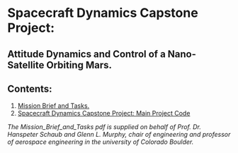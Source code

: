 
# Spacecraft Dynamics Capstone Project:
## Attitude Dynamics and Control of a Nano-Satellite Orbiting Mars.

## Contents:
1. [Mission Brief and Tasks.](Mission_Brief_and_Tasks.pdf)
2. [Spacecraft Dynamics Capstone Project: Main Project Code](Spacecraft_Dynamics_Capstone_Project..ipynb)

*The Mission_Brief_and_Tasks pdf is supplied on behalf of Prof. Dr. Hanspeter Schaub and Glenn L. Murphy, chair of engineering and professor of aerospace engineering in the university of Colorado Boulder.*

